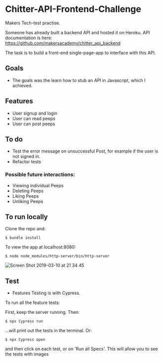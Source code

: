 # Chitter-API-Frontend-Challenge

Makers Tech-test practise.

Someone has already built a backend API and hosted it on Heroku. API documentation is here: https://github.com/makersacademy/chitter_api_backend

The task is to build a front-end single-page-app to interface with this API.

## Goals

- The goals was the learn how to stub an API in Javascript, which I achieved.

## Features

- User signup and login
- User can read peeps
- User can post peeps

## To do

- Test the error message on unsuccessful Post, for example if the user is not signed in.
- Refactor tests

### Possible future interactions:

- Viewing individual Peeps
- Deleting Peeps
- Liking Peeps
- Unliking Peeps



## To run locally

Clone the repo and:
```
$ bundle install
```

To view the app at localhost:8080:

```
$ node node_modules/http-server/bin/http-server

```

![Screen Shot 2019-03-10 at 21 34 45](https://user-images.githubusercontent.com/42243785/54091810-83ef1400-437c-11e9-8d54-220b1790ab04.png)


## Test

- Features Testing is with Cypress.

To run all the feature tests:

First, keep the server running. Then:
```
$ npx Cypress run
```

...will print out the tests in the terminal. Or:

```
$ npx Cypress open
```
and then click on each test, or on 'Run all Specs'. This will allow you to see the tests with images
